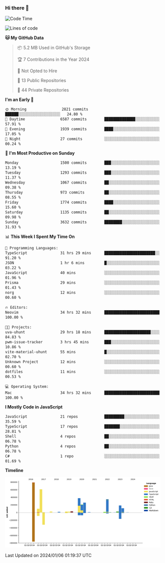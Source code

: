 ### Hi there 👋

<!--
**Clumsy-Coder/Clumsy-Coder** is a ✨ _special_ ✨ repository because its `README.md` (this file) appears on your GitHub profile.

Here are some ideas to get you started:

- 🔭 I’m currently working on ...
- 🌱 I’m currently learning ...
- 👯 I’m looking to collaborate on ...
- 🤔 I’m looking for help with ...
- 💬 Ask me about ...
- 📫 How to reach me: ...
- 😄 Pronouns: ...
- ⚡ Fun fact: ...
-->

<!-- anmol098/waka-readme-stats -->
<!--START_SECTION:waka-->
![Code Time](http://img.shields.io/badge/Code%20Time-584%20hrs%2036%20mins-blue)

![Lines of code](https://img.shields.io/badge/From%20Hello%20World%20I%27ve%20Written-3.1%20million%20lines%20of%20code-blue)

**🐱 My GitHub Data** 

> 📦 5.2 MB Used in GitHub's Storage 
 > 
> 🏆 7 Contributions in the Year 2024
 > 
> 🚫 Not Opted to Hire
 > 
> 📜 13 Public Repositories 
 > 
> 🔑 44 Private Repositories 
 > 
**I'm an Early 🐤** 

```text
🌞 Morning                2821 commits        ██████░░░░░░░░░░░░░░░░░░░   24.80 % 
🌆 Daytime                6587 commits        ██████████████░░░░░░░░░░░   57.91 % 
🌃 Evening                1939 commits        ████░░░░░░░░░░░░░░░░░░░░░   17.05 % 
🌙 Night                  27 commits          ░░░░░░░░░░░░░░░░░░░░░░░░░   00.24 % 
```
📅 **I'm Most Productive on Sunday** 

```text
Monday                   1500 commits        ███░░░░░░░░░░░░░░░░░░░░░░   13.19 % 
Tuesday                  1293 commits        ███░░░░░░░░░░░░░░░░░░░░░░   11.37 % 
Wednesday                1067 commits        ██░░░░░░░░░░░░░░░░░░░░░░░   09.38 % 
Thursday                 973 commits         ██░░░░░░░░░░░░░░░░░░░░░░░   08.55 % 
Friday                   1774 commits        ████░░░░░░░░░░░░░░░░░░░░░   15.60 % 
Saturday                 1135 commits        ██░░░░░░░░░░░░░░░░░░░░░░░   09.98 % 
Sunday                   3632 commits        ████████░░░░░░░░░░░░░░░░░   31.93 % 
```


📊 **This Week I Spent My Time On** 

```text
💬 Programming Languages: 
TypeScript               31 hrs 29 mins      ███████████████████████░░   91.20 % 
JSON                     1 hr 6 mins         █░░░░░░░░░░░░░░░░░░░░░░░░   03.22 % 
JavaScript               40 mins             ░░░░░░░░░░░░░░░░░░░░░░░░░   01.96 % 
Prisma                   29 mins             ░░░░░░░░░░░░░░░░░░░░░░░░░   01.43 % 
norg                     12 mins             ░░░░░░░░░░░░░░░░░░░░░░░░░   00.60 % 

🔥 Editors: 
Neovim                   34 hrs 32 mins      █████████████████████████   100.00 % 

🐱‍💻 Projects: 
uva-uhunt                29 hrs 18 mins      █████████████████████░░░░   84.83 % 
pwm-issue-tracker        3 hrs 45 mins       ███░░░░░░░░░░░░░░░░░░░░░░   10.86 % 
vite-material-uhunt      55 mins             █░░░░░░░░░░░░░░░░░░░░░░░░   02.70 % 
Unknown Project          12 mins             ░░░░░░░░░░░░░░░░░░░░░░░░░   00.60 % 
dotfiles                 11 mins             ░░░░░░░░░░░░░░░░░░░░░░░░░   00.53 % 

💻 Operating System: 
Mac                      34 hrs 32 mins      █████████████████████████   100.00 % 
```

**I Mostly Code in JavaScript** 

```text
JavaScript               21 repos            █████████░░░░░░░░░░░░░░░░   35.59 % 
TypeScript               17 repos            ███████░░░░░░░░░░░░░░░░░░   28.81 % 
Shell                    4 repos             ██░░░░░░░░░░░░░░░░░░░░░░░   06.78 % 
Python                   4 repos             ██░░░░░░░░░░░░░░░░░░░░░░░   06.78 % 
C#                       1 repo              ░░░░░░░░░░░░░░░░░░░░░░░░░   01.69 % 
```



**Timeline**

![Lines of Code chart](https://raw.githubusercontent.com/Clumsy-Coder/Clumsy-Coder/main/assets/bar_graph.png)


 Last Updated on 2024/01/06 01:19:37 UTC
<!--END_SECTION:waka-->
